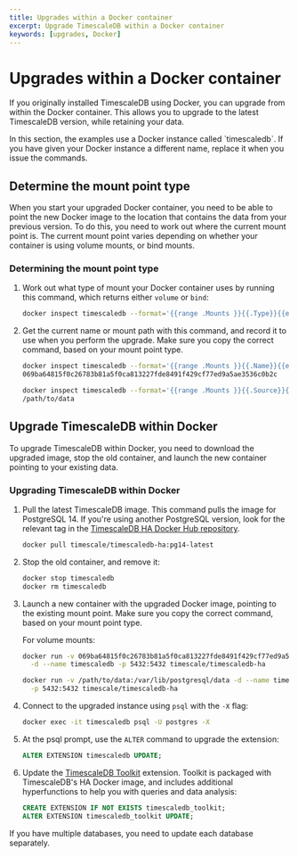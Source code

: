 ```yaml
---
title: Upgrades within a Docker container
excerpt: Upgrade TimescaleDB within a Docker container
keywords: [upgrades, Docker]
---
```


# Upgrades within a Docker container

If you originally installed TimescaleDB using Docker, you can upgrade from
within the Docker container. This allows you to upgrade to the latest
TimescaleDB version, while retaining your data.

<highlight type="note">
In this section, the examples use a Docker instance called `timescaledb`. If you
have given your Docker instance a different name, replace it when you issue the
commands.
</highlight>

## Determine the mount point type

When you start your upgraded Docker container, you need to be able to point the
new Docker image to the location that contains the data from your previous
version. To do this, you need to work out where the current mount point is. The
current mount point varies depending on whether your container is using volume
mounts, or bind mounts.

<procedure>

### Determining the mount point type

1.  Work out what type of mount your Docker container uses by running this
    command, which returns either `volume` or `bind`:

    ```bash
    docker inspect timescaledb --format='{{range .Mounts }}{{.Type}}{{end}}'
    ```

1.  Get the current name or mount path with this command, and record it to use
    when you perform the upgrade. Make sure you copy the correct command, based
    on your mount point type.

    <terminal>

    <tab label='Volume mount'>

    ```bash
    docker inspect timescaledb --format='{{range .Mounts }}{{.Name}}{{end}}'
    069ba64815f0c26783b81a5f0ca813227fde8491f429cf77ed9a5ae3536c0b2c
    ```

    </tab>

    <tab label='Bind mount'>

    ```bash
    docker inspect timescaledb --format='{{range .Mounts }}{{.Source}}{{end}}'
    /path/to/data
    ```

    </tab>

    </terminal>

</procedure>

## Upgrade TimescaleDB within Docker

To upgrade TimescaleDB within Docker, you need to download the upgraded image,
stop the old container, and launch the new container pointing to your existing
data.

<procedure>

### Upgrading TimescaleDB within Docker

1.  Pull the latest TimescaleDB image. This command pulls the image for
    PostgreSQL&nbsp;14. If you're using another PostgreSQL version, look for the
    relevant tag in the
    [TimescaleDB HA Docker Hub repository](https://hub.docker.com/r/timescale/timescaledb-ha/tags).

    ```bash
    docker pull timescale/timescaledb-ha:pg14-latest
    ```

1.  Stop the old container, and remove it:

    ```bash
    docker stop timescaledb
    docker rm timescaledb
    ```

1.  Launch a new container with the upgraded Docker image, pointing to the
    existing mount point. Make sure you copy the correct command, based on your
    mount point type.

    For volume mounts:

    <terminal>

    <tab label='Volume mount'>

    ```bash
    docker run -v 069ba64815f0c26783b81a5f0ca813227fde8491f429cf77ed9a5ae3536c0b2c:/var/lib/postgresql/data \
      -d --name timescaledb -p 5432:5432 timescale/timescaledb-ha
    ```

    </tab>

    <tab label='Bind mount'>

    ```bash
    docker run -v /path/to/data:/var/lib/postgresql/data -d --name timescaledb \
      -p 5432:5432 timescale/timescaledb-ha
    ```

    </tab>

    </terminal>

1.  Connect to the upgraded instance using `psql` with the `-X` flag:

    ```bash
    docker exec -it timescaledb psql -U postgres -X
    ```

1.  At the psql prompt, use the `ALTER` command to upgrade the extension:

    ```sql
    ALTER EXTENSION timescaledb UPDATE;
    ```

1.  Update the [TimescaleDB Toolkit][toolkit] extension. Toolkit is packaged
    with TimescaleDB's HA Docker image, and includes additional hyperfunctions
    to help you with queries and data analysis:

    ```sql
    CREATE EXTENSION IF NOT EXISTS timescaledb_toolkit;
    ALTER EXTENSION timescaledb_toolkit UPDATE;
    ```

<highlight type="note">
If you have multiple databases, you need to update each database separately.
</highlight>

</procedure>

[toolkit]: https://docs.timescale.com/timescaledb/latest/how-to-guides/hyperfunctions/install-toolkit/
